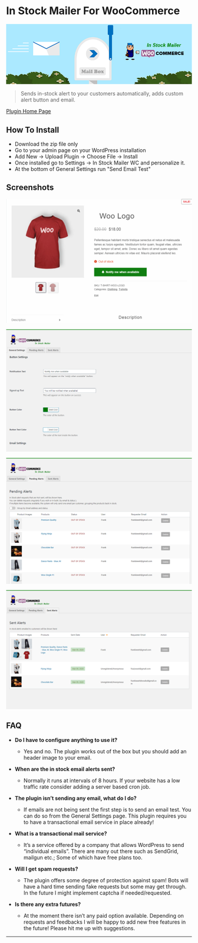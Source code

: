 # In Stock Mailer For WooCommerce
![](assets/banner-772x250.png)

> Sends in-stock alert to your customers automatically, adds custom alert button and email.

[Plugin Home Page](https://wordpress.org/plugins/in-stock-mailer-for-woocommerce/)

## How To Install
- Download the zip file only
- Go to your admin page on your WordPress installation
- Add New -> Upload Plugin -> Choose File -> Install
- Once installed go to Settings -> In Stock Mailer WC and personalize it.
- At the bottom of General Settings run "Send Email Test"

## Screenshots
![](assets/screenshot-1.png)

![](assets/screenshot-2.png)

![](assets/screenshot-3.png)

![](assets/screenshot-4.png)

## FAQ

- **Do I have to configure anything to use it?**
    - Yes and no. The plugin works out of the box but you should add an header image to your email.

- **When are the in stock email alerts sent?**
    - Normally it runs at intervals of 8 hours. If your website has a low traffic rate consider adding a server based cron job.

- **The plugin isn’t sending any email, what do I do?**
    - If emails are not being sent the first step is to send an email test. You can do so from the General Settings page. This plugin requires you to have a transactional email service in place already!

- **What is a transactional mail service?**
    - It’s a service offered by a company that allows WordPress to send “individual emails”. There are many out there such as SendGrid, mailgun etc.; Some of which have free plans too.

- **Will I get spam requests?**
    - The plugin offers some degree of protection against spam! Bots will have a hard time sending fake requests but some may get through. In the future I might implement captcha if needed/requested.

- **Is there any extra futures?**
    - At the moment there isn’t any paid option available. Depending on requests and feedbacks I will be happy to add new free features in the future! Please hit me up with suggestions.

---
